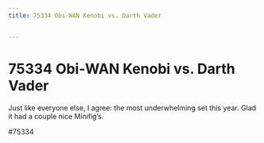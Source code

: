 ```yaml
---
title: 75334 Obi-WAN Kenobi vs. Darth Vader


---
```


# 75334 Obi-WAN Kenobi vs. Darth Vader

Just like everyone else, I agree: the most underwhelming set this year. Glad it had a couple nice Minifig’s. 

#75334 
 
 
<!-- Begin Gallery -->
<!-- End Gallery -->
 
 
 
